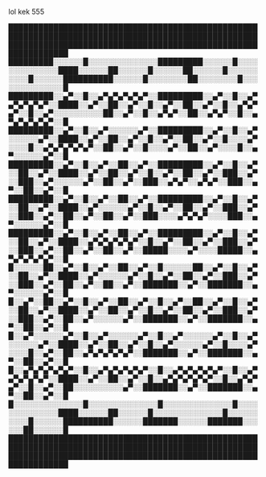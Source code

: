 lol kek 555


██████████████████████████████████████████████████████████████████████████████████████████████████████████████████████████████████████████████████████████████████
█████████░░░░░░█░░░░░░░░░░░░░░█████████░░░░░░█░░░░░░░░░░░░░░████░░░░░░██░░░░░░█░░░░░░██░░░░░░█░░░░░░░░░░█░░░░░░██████████░░░░░░█░░░░░░░░██░░░░░░░░█░░░░░░░░░░░░░░█
█████████░░▄▀░░█░░▄▀▄▀▄▀▄▀▄▀░░█████████░░▄▀░░█░░▄▀▄▀▄▀▄▀▄▀░░████░░▄▀░░██░░▄▀░░█░░▄▀░░██░░▄▀░░█░░▄▀▄▀▄▀░░█░░▄▀░░░░░░░░░░██░░▄▀░░█░░▄▀▄▀░░██░░▄▀▄▀░░█░░▄▀▄▀▄▀▄▀▄▀░░█
█████████░░▄▀░░█░░▄▀░░░░░░▄▀░░█████████░░▄▀░░█░░▄▀░░░░░░▄▀░░████░░▄▀░░██░░▄▀░░█░░▄▀░░██░░▄▀░░█░░░░▄▀░░░░█░░▄▀▄▀▄▀▄▀▄▀░░██░░▄▀░░█░░░░▄▀░░██░░▄▀░░░░█░░▄▀░░░░░░▄▀░░█
█████████░░▄▀░░█░░▄▀░░██░░▄▀░░█████████░░▄▀░░█░░▄▀░░██░░▄▀░░████░░▄▀░░██░░▄▀░░█░░▄▀░░██░░▄▀░░███░░▄▀░░███░░▄▀░░░░░░▄▀░░██░░▄▀░░███░░▄▀▄▀░░▄▀▄▀░░███░░▄▀░░██░░▄▀░░█
█████████░░▄▀░░█░░▄▀░░██░░▄▀░░█████████░░▄▀░░█░░▄▀░░██░░▄▀░░████░░▄▀░░░░░░▄▀░░█░░▄▀░░██░░▄▀░░███░░▄▀░░███░░▄▀░░██░░▄▀░░██░░▄▀░░███░░░░▄▀▄▀▄▀░░░░███░░▄▀░░░░░░▄▀░░█
█████████░░▄▀░░█░░▄▀░░██░░▄▀░░█████████░░▄▀░░█░░▄▀░░██░░▄▀░░████░░▄▀▄▀▄▀▄▀▄▀░░█░░▄▀░░██░░▄▀░░███░░▄▀░░███░░▄▀░░██░░▄▀░░██░░▄▀░░█████░░░░▄▀░░░░█████░░▄▀▄▀▄▀▄▀▄▀░░█
█░░░░░░██░░▄▀░░█░░▄▀░░██░░▄▀░░█░░░░░░██░░▄▀░░█░░▄▀░░██░░▄▀░░████░░▄▀░░░░░░▄▀░░█░░▄▀░░██░░▄▀░░███░░▄▀░░███░░▄▀░░██░░▄▀░░██░░▄▀░░███████░░▄▀░░███████░░▄▀░░░░░░▄▀░░█
█░░▄▀░░██░░▄▀░░█░░▄▀░░██░░▄▀░░█░░▄▀░░██░░▄▀░░█░░▄▀░░██░░▄▀░░████░░▄▀░░██░░▄▀░░█░░▄▀░░██░░▄▀░░███░░▄▀░░███░░▄▀░░██░░▄▀░░░░░░▄▀░░███████░░▄▀░░███████░░▄▀░░██░░▄▀░░█
█░░▄▀░░░░░░▄▀░░█░░▄▀░░░░░░▄▀░░█░░▄▀░░░░░░▄▀░░█░░▄▀░░░░░░▄▀░░████░░▄▀░░██░░▄▀░░█░░▄▀░░░░░░▄▀░░█░░░░▄▀░░░░█░░▄▀░░██░░▄▀▄▀▄▀▄▀▄▀░░███████░░▄▀░░███████░░▄▀░░██░░▄▀░░█
█░░▄▀▄▀▄▀▄▀▄▀░░█░░▄▀▄▀▄▀▄▀▄▀░░█░░▄▀▄▀▄▀▄▀▄▀░░█░░▄▀▄▀▄▀▄▀▄▀░░████░░▄▀░░██░░▄▀░░█░░▄▀▄▀▄▀▄▀▄▀░░█░░▄▀▄▀▄▀░░█░░▄▀░░██░░░░░░░░░░▄▀░░███████░░▄▀░░███████░░▄▀░░██░░▄▀░░█
█░░░░░░░░░░░░░░█░░░░░░░░░░░░░░█░░░░░░░░░░░░░░█░░░░░░░░░░░░░░████░░░░░░██░░░░░░█░░░░░░░░░░░░░░█░░░░░░░░░░█░░░░░░██████████░░░░░░███████░░░░░░███████░░░░░░██░░░░░░█
██████████████████████████████████████████████████████████████████████████████████████████████████████████████████████████████████████████████████████████████████
